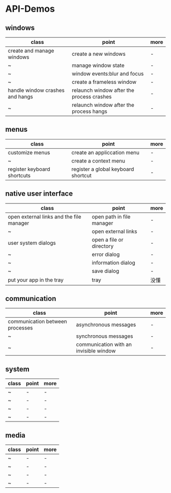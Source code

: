 # API-Demos

## windows

| class                           | point                                     | more |
| ------------------------------- | ----------------------------------------- | ---- |
| create and manage windows       | create a new windows                      | -    |
| ~                               | manage window state                       | -    |
| ~                               | window events:blur and focus              | -    |
| ~                               | create a frameless window                 | -    |
| handle window crashes and hangs | relaunch window after the process crashes | -    |
| ~                               | relaunch window after the process hangs   | -    |

## menus

| class                       | point                               | more |
| --------------------------- | ----------------------------------- | ---- |
| customize menus             | create an appliccation menu         | -    |
| ~                           | create a context menu               | -    |
| register keyboard shortcuts | register a global keyboard shortcut | -    |

## native user interface

| class                                    | point                     | more |
| ---------------------------------------- | ------------------------- | ---- |
| open external links and the file manager | open path in file manager | -    |
| ~                                        | open external links       | -    |
| user system dialogs                      | open a file or directory  | -    |
| ~                                        | error dialog              | -    |
| ~                                        | information dialog        | -    |
| ~                                        | save dialog               | -    |
| put your app in the tray                 | tray                      | 没懂 |

## communication

| class                           | point                                  | more |
| ------------------------------- | -------------------------------------- | ---- |
| communication between processes |  asynchronous messages                  | -    |
| ~                               | synchronous messages                   | -    |
| ~                               | communication with an invisible window | -    |

## system

| class | point | more |
| ----- | ----- | ---- |
| ~     | -     | -    |
| ~     | -     | -    |
| ~     | -     | -    |F
| ~     | -     | -    |

## media

| class | point | more |
| ----- | ----- | ---- |
| ~     | -     | -    |
| ~     | -     | -    |
| ~     | -     | -    |
| ~     | -     | -    |
